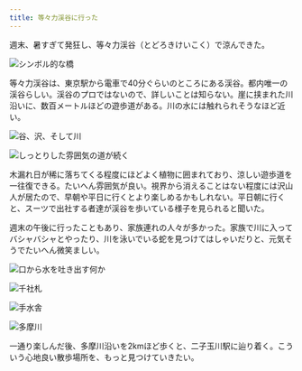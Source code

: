 ```yaml
---
title: 等々力渓谷に行った
---
```

週末、暑すぎて発狂し、等々力渓谷（とどろきけいこく）で涼んできた。

![](https://lh5.googleusercontent.com/dwSFvMj_pjSsu5zZBNLyxU83J5kNxSgglTtGV5hLFK6az6CE6PoIGXKk0yAFzFTl1TrOtLICRVSQ2dk9mRcDznJI9LDIe15cHncklNDwzOkn1j6PpCJka3N3fjzNEdZOhlW6WX1fcdJMnIQUzd-GsUmPDoO7d8JyNWjdrtem4bTE7bX2WUle55pj4Q-O_A "シンボル的な橋")

等々力渓谷は、東京駅から電車で40分ぐらいのところにある渓谷。都内唯一の渓谷らしい。渓谷のプロではないので、詳しいことは知らない。崖に挟まれた川沿いに、数百メートルほどの遊歩道がある。川の水には触れられそうなほど近い。

![](https://lh3.googleusercontent.com/yyxrqbQ99m56dhvuF5chLKBschFZTMqPa1XicvVN8S0AjtBWWZRP6QhlI1UGKRWjJ8Kq5xyPRUSW1EqXWPaFJyfeAgYXFAEcq-ckS-kYWyWYbEiQP6AAVwtkEPQFDGXAlSk7tqtpr1P1IJ19ykkoPpVRmFDnrGotY3OUY4B2-WIBkUKydDHWQCmNTFVmTQ "谷、沢、そして川")

![](https://lh4.googleusercontent.com/FZRmqg5O4XPfGvZfTX5te-pfDlIoE-78WcNZrRgjF3voVMhAvgLXcYEgYkxLaDXUTazkSvirbUaztunONkNe7orXWfSI78urTHS7DzSJXp1dOdY0XWSjQRifZuq8Alyz010_bBmcfrvIvWYGjShEg17PkGcD7y5Wjcp0QEPEAQpcPs0avn5186v6GXzKbg "しっとりした雰囲気の道が続く")

木漏れ日が稀に落ちてくる程度にほどよく植物に囲まれており、涼しい遊歩道を一往復できる。たいへん雰囲気が良い。視界から消えることはない程度には沢山人が居たので、早朝や平日に行くとより楽しめるかもしれない。平日朝に行くと、スーツで出社する者達が渓谷を歩いている様子を見られると聞いた。

週末の午後に行ったこともあり、家族連れの人々が多かった。家族で川に入ってバシャバシャとやったり、川を泳いでいる蛇を見つけてはしゃいだりと、元気そうでたいへん微笑ましい。

![](https://lh3.googleusercontent.com/IqlNLCNn3HpRbDppUNzEG6iFoukFulANg9DbvQd80SCwtVqc0XFTUOkpRZvKM0GhPYRjcB05xjydtSw0Iz4SvHQSvdGVFB9tU_qZgUTPPV1Eja_yFz0Smqcv0Fk-xQeOsMj8BCffGL6ClhENE2aL9LGEQo9khXkz_hIMmq_zzXe0VtkzVNF3LBFkOplhAw "口から水を吐き出す何か")

![](https://lh3.googleusercontent.com/EM8J5yFtktjclJcpHbksxq5jN_BqJT-JY4vKFZDCG2b7lsrYuO5uOfswAkZ8gdm5qcZTqfY3--fNbpyXp1H-BuzK0Wmx3dao4rBsumxyPWH6jQ0TAJxz6K1zWWqmui7-l75_5lIqhyXxj436XKVZl5yJd2-ncgWQiLPbe8frg04fuSj8MoTxYamop_FfIQ "千社札")

![](https://lh6.googleusercontent.com/2uANKuWReiNihkF1ZEBfSg186oqXPZA3wtCUANukwTKJt4hlrNA3v6aj24T9zP9OSm8q01RLSoX-CU8pF19VD3ymupQmnJD6KsH6cRCGRWEoOGuCi8XSj6eThBq42JH8rhql1tAfvG9E1qsBV7-SieaNOOwpO2ya1doskN8f0S7GWA8uSoSPmaGxi58eLw "手水舎")

![](https://lh6.googleusercontent.com/rIc_AXWWRXVpC32DU97NtLjZ75Ul9rPnYF7jjMZKVajZ4cq3c2aDAvdNjh2TP870uCsVjMdZq3TG5ZL49pi_rY5fT8BY1rSRI3eP_HfkiddYk1zwphtuE1s8y6oa1cwKUWz5wIG63Jb5GVSI_WIoMj7Vhe0JTuvpyfAf-0CDIDvfjIXt5OBaKFt4kjpw-Q "多摩川")

一通り楽しんだ後、多摩川沿いを2kmほど歩くと、二子玉川駅に辿り着く。こういう心地良い散歩場所を、もっと見つけていきたい。
